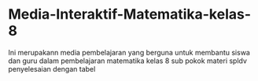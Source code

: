 # Media-Interaktif-Matematika-kelas-8
Ini merupakann media pembelajaran yang berguna untuk membantu siswa dan guru dalam pembelajaran matematika kelas 8 sub pokok materi spldv penyelesaian dengan tabel

